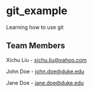 # git_example
Learning how to use git

## Team Members

Xichu Liu - xichu.liu@yahoo.com

John Doe - john.doe@duke.edu

Jane Doe - jane.doe@duke.edu


